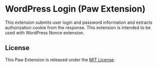 # WordPress Login (Paw Extension)
This extension submits user login and password information and extracts authorization cookie 
from the response. This extension is intended to be used with WordPress Nonce extension.

## License
This Paw Extension is released under the [MIT License](LICENSE).
